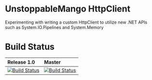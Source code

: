 # UnstoppableMango HttpClient

Experimenting with writing a custom HttpClient to utilize new .NET APIs such as System.IO.Pipelines and System.Memory

# Build Status

|Release 1.0|Master|
|:------|:-----|
|[![Build Status](https://dev.azure.com/unmango/unmango/_apis/build/status/unmango.http?branchName=release/1.0)](https://dev.azure.com/unmango/unmango/_build/latest?definitionId=5&branchName=release/1.0)|[![Build Status](https://dev.azure.com/unmango/unmango/_apis/build/status/unmango.http?branchName=master)](https://dev.azure.com/unmango/unmango/_build/latest?definitionId=5&branchName=master)|
